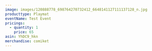 ```yaml
---
image: images/120888778_698764270732412_6648141127111137128_n.jpg
producttype: Playmat
eventName: Test Event
pricings:
  - quantity: 1
    price: 65
asin: YhDC9_hkn
merchandise: comiket
---
```

